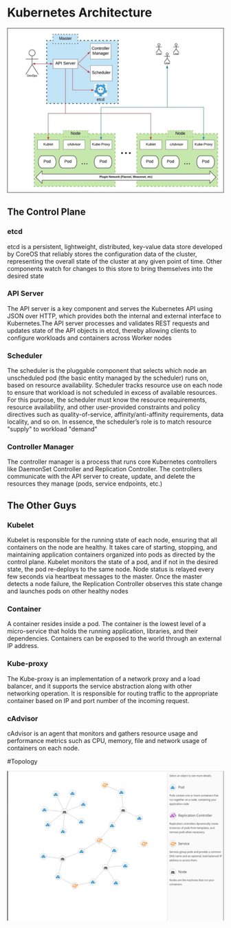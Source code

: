 # Kubernetes Architecture

![Kubernetes Architecture](./images/Kubernetes-arch.jpeg)

## The Control Plane

### etcd

etcd is a persistent, lightweight, distributed, key-value data store developed by CoreOS that reliably stores the configuration data of the cluster, representing the overall state of the cluster at any given point of time. Other components watch for changes to this store to bring themselves into the desired state

### API Server

The API server is a key component and serves the Kubernetes API using JSON over HTTP, which provides both the internal and external interface to Kubernetes.The API server processes and validates REST requests and updates state of the API objects in etcd, thereby allowing clients to configure workloads and containers across Worker nodes

### Scheduler
The scheduler is the pluggable component that selects which node an unscheduled pod (the basic entity managed by the scheduler) runs on, based on resource availability. Scheduler tracks resource use on each node to ensure that workload is not scheduled in excess of available resources. For this purpose, the scheduler must know the resource requirements, resource availability, and other user-provided constraints and policy directives such as quality-of-service, affinity/anti-affinity requirements, data locality, and so on. In essence, the scheduler’s role is to match resource "supply" to workload "demand"

### Controller Manager
The controller manager is a process that runs core Kubernetes controllers like DaemonSet Controller and Replication Controller. The controllers communicate with the API server to create, update, and delete the resources they manage (pods, service endpoints, etc.)

## The Other Guys

### Kubelet
Kubelet is responsible for the running state of each node, ensuring that all containers on the node are healthy. It takes care of starting, stopping, and maintaining application containers organized into pods as directed by the control plane. Kubelet monitors the state of a pod, and if not in the desired state, the pod re-deploys to the same node. Node status is relayed every few seconds via heartbeat messages to the master. Once the master detects a node failure, the Replication Controller observes this state change and launches pods on other healthy nodes
### Container
A container resides inside a pod. The container is the lowest level of a micro-service that holds the running application, libraries, and their dependencies. Containers can be exposed to the world through an external IP address.
### Kube-proxy
The Kube-proxy is an implementation of a network proxy and a load balancer, and it supports the service abstraction along with other networking operation. It is responsible for routing traffic to the appropriate container based on IP and port number of the incoming request.
### cAdvisor
cAdvisor is an agent that monitors and gathers resource usage and performance metrics such as CPU, memory, file and network usage of containers on each node.

#Topology

![Topology](./images/topology.png)